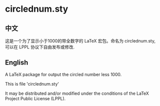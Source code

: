 # circlednum.sty

## 中文

这是一个为了显示小于1000的带全数字的 LaTeX 宏包。命名为 circlednum.sty, 可以在 LPPL 协议下自由发布或修改.

## English

A LaTeX package for output the circled number less 1000.

This is file 'circlednum.sty'

It may be distributed and/or modified under the conditions of
the LaTeX Project Public License (LPPL).
